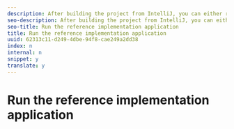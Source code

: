```yaml
---
description: After building the project from IntelliJ, you can either run the project through your browser or from within IntelliJ.
seo-description: After building the project from IntelliJ, you can either run the project through your browser or from within IntelliJ.
seo-title: Run the reference implementation application
title: Run the reference implementation application
uuid: 62313c11-d249-4dbe-94f8-cae249a2dd38
index: n
internal: n
snippet: y
translate: y
---
```


# Run the reference implementation application

